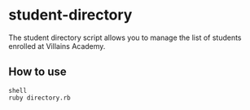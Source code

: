 # student-directory #

The student directory script allows you to manage the list of students enrolled at Villains Academy.

## How to use ##

```
shell
ruby directory.rb
```
